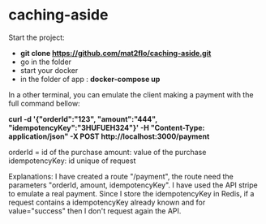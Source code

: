 # caching-aside

Start the project:

- **git clone https://github.com/mat2flo/caching-aside.git**
- go in the folder
- start your docker
- in the folder of app : **docker-compose up**

In a other terminal, you can emulate the client making a payment with the full command bellow:

**curl -d '{"orderId":"123", "amount":"444", "idempotencyKey":"3HUFUEH324"}' -H "Content-Type: application/json" -X POST http://localhost:3000/payment**


orderId = id of the purchase
amount: value of the purchase
idempotencyKey: id unique of request

Explanations:
I have created a route "/payment", the route need the parameters "orderId, amount, idempotencyKey".
I have used the API stripe to emulate a real payment.
Since I store the idempotencyKey in Redis, if a request contains a idempotencyKey already known and for value="success" then I don't request again the API.
